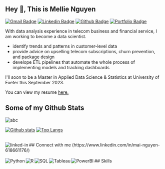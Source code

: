 ## Hey 👋, This is Mellie Nguyen
[![Gmail Badge](https://img.shields.io/badge/-mellie.nguyen.71@gmail.com-c14438?style=flat&logo=Gmail&logoColor=white&link=mailto:mellie.nguyen.71@gmail.com)](mailto:mellie.nguyen.71@gmail.com) 
[![Linkedin Badge](https://img.shields.io/badge/-abc-0072b1?style=flat&logo=Linkedin&logoColor=white&link=https://www.linkedin.com/in/abc/)](https://www.linkedin.com/in/abc/) [![Github Badge](https://img.shields.io/badge/-abc-grey?style=flat&logo=github&logoColor=white&link=https://github.com/abc/)](https://www.github.com/abc/) [![Portfolio Badge](https://img.shields.io/badge/portfolio-web-blue?style=flat&link=mellie/)](mellie/) <p align='left'>With data analysis experience in telecom business and financial service, I am working to become a data scientist.

- identify trends and patterns in customer-level data
- provide advice on upselling telecom subscriptions, churn prevention, and package design
- develope ETL pipelines that automate the whole process of implementing models and tracking dashboards

I'll soon to be a Master in Applied Data Science & Statistics at University of Exeter this September 2023.</p><p align='left'> You can view my resume <a href='abc ' target=_blank><u>here</u>.</a></p>
## Some of my Github Stats
<p align=left> <img src=https://komarev.com/ghpvc/?username=abc alt=abc /> </p>

[![Github stats](https://github-readme-stats.vercel.app/api?username=abc&show_icons=true&include_all_commits=true)](https://github.com/abc/github-readme-stats)
[![Top Langs](https://github-readme-stats.vercel.app/api/top-langs/?username=abc&layout=compact)](https://github.com/abc/github-readme-stats)


<br>
## Connect with me
<img align="left" alt="linked-in" src="https://img.shields.io/badge/linkedin-%230077B5.svg?&style=for-the-badge&logo=linkedin&logoColor=white"/>(https://www.linkedin.com/in/mai-nguyen-618661176/)
<br>
<br>
## Skills
<img align="left" alt="Python" src="https://img.shields.io/badge/react%20-%2320232a.svg?&style=for-the-badge&logo=react&logoColor=%2361DAFB" />
<img align="left" alt="R" src="https://img.shields.io/badge/node.js%20-%2343853D.svg?&style=for-the-badge&logo=node.js&logoColor=white" />
<img align="left" alt="SQL" src="https://img.shields.io/badge/Amazon%20AWS-%23232F3E?logo=amazon-aws&logoColor=white&style=for-the-badge" />
<img align="left" alt="Tableau" src="https://img.shields.io/badge/postgres-%23316192.svg?&style=for-the-badge&logo=postgresql&logoColor=white" />
<img align="left" alt="PowerBI" src="https://img.shields.io/badge/Android-3DDC84?logo=android&logoColor=white&style=for-the-badge" />

<br>
<br>
